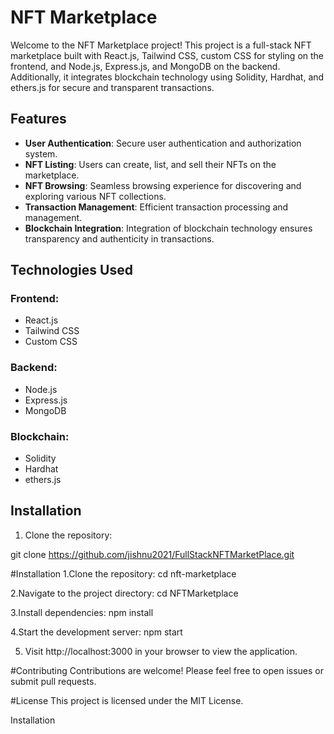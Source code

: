 # NFT Marketplace

Welcome to the NFT Marketplace project! This project is a full-stack NFT marketplace built with React.js, Tailwind CSS, custom CSS for styling on the frontend, and Node.js, Express.js, and MongoDB on the backend. Additionally, it integrates blockchain technology using Solidity, Hardhat, and ethers.js for secure and transparent transactions.

## Features

- **User Authentication**: Secure user authentication and authorization system.
- **NFT Listing**: Users can create, list, and sell their NFTs on the marketplace.
- **NFT Browsing**: Seamless browsing experience for discovering and exploring various NFT collections.
- **Transaction Management**: Efficient transaction processing and management.
- **Blockchain Integration**: Integration of blockchain technology ensures transparency and authenticity in transactions.

## Technologies Used

### Frontend:
- React.js
- Tailwind CSS
- Custom CSS

### Backend:
- Node.js
- Express.js
- MongoDB

### Blockchain:
- Solidity
- Hardhat
- ethers.js

## Installation

1. Clone the repository:

git clone https://github.com/jishnu2021/FullStackNFTMarketPlace.git


#Installation
1.Clone the repository:
cd nft-marketplace


2.Navigate to the project directory:
cd NFTMarketplace

3.Install dependencies:
npm install

4.Start the development server:
npm start

5. Visit http://localhost:3000 in your browser to view the application.

#Contributing
Contributions are welcome! Please feel free to open issues or submit pull requests.

#License
This project is licensed under the MIT License.





Installation
